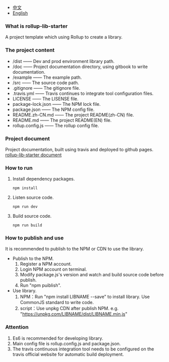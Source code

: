 * [中文](README.zh-CN.md)
* [English](README.md)

### What is rollup-lib-starter

A project template which using Rollup to create a library.

### The project content

- /dist —— Dev and prod environment library path.
- /doc —— Project documentation directory, using gitbook to write documentation.
- /example —— The example path.
- /src —— The source code path.
- .gitignore —— The gitignore file.
- .travis.yml —— Travis continues to integrate tool configuration files.
- LICENSE —— The LISENSE file.
- package-lock.json —— The NPM lock file.
- package.json —— The NPM config file.
- README.zh-CN.md —— The project README(zh-CN) file.
- README.md —— The project README(EN) file.
- rollup.config.js —— The rollup config file.

### Project document

Project documentation, built using travis and deployed to github pages. [rollup-lib-starter document](https://shinn-lancelot.github.io/rollup-lib-starter/)

### How to run

1. Install dependency packages.

    ```
    npm install
    ```

2. Listen source code.

    ```
    npm run dev
    ```

3. Build source code.

    ```
    npm run build
    ```

### How to publish and use

It is recommended to publish to the NPM or CDN to use the library.

* Publish to the NPM.
    1. Register a NPM account.
    2. Login NPM account on terminal.
    3. Modify package.js's version and watch and build source code before publish.
    4. Run "npm puiblish".
* Use library.
    1. NPM：Run "npm install LIBNAME --save" to install library. Use CommonJS standard to write code.
    2. script：Use unpkg CDN after publish NPM. e.g. "https://unpkg.com/LIBNAME/dist/LIBNAME.min.js"

### Attention

1. Es6 is recommended for developing library.
2. Main config file is rollup.config.js and package.json.
3. The travis continuous integration tool needs to be configured on the travis official website for automatic build deployment.
